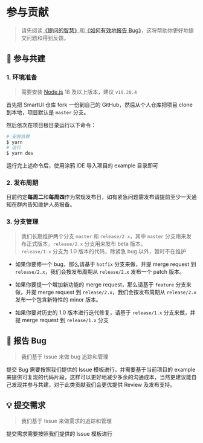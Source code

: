 # 参与贡献

> 请先阅读[《提问的智慧》](https://github.com/ryanhanwu/How-To-Ask-Questions-The-Smart-Way)和[《如何有效地报告 Bug》](http://www.chiark.greenend.org.uk/%7Esgtatham/bugs-cn.html)，这将帮助你更好地提交问题和得到反馈。

## 🤝 参与共建

### 1. 环境准备

> 需要安装 [Node.js](https://nodejs.org/en/) 18 及以上版本，建议 `v18.20.4`

首先把 SmartUI 仓库 fork 一份到自己的 GitHub，然后从个人仓库把项目 clone 到本地，项目默认是 `master` 分支。

然后依次在项目根目录运行以下命令：

```bash
# 安装依赖
$ yarn
# 运行
$ yarn dev
```

运行完上述命令后，使用涂鸦 IDE 导入项目的 example 目录即可

### 2. 发布周期

目前约定**每周二**和**每周四**作为常规发布日，如有紧急问题需发布请提前至少一天通知在群内告知维护人员报备。

### 3. 分支管理

> 我们长期维护两个分支 `master` 和 `release/2.x`，其中 `master` 分支用来发布正式版本，`release/2.x` 分支用来发布 beta 版本。  
> `release/1.x` 分支为 1.0 版本的代码，除紧急 bug 以外，暂时不在维护

- 如果你要修一个 bug，那么请基于 `hotfix` 分支来做，并提 merge request 到 `release/2.x`，我们会按发布周期从 `release/2.x` 发布一个 patch 版本。
- 如果你要提一个增加新功能的 merge request，那么请基于 `feature` 分支来做，并提 merge request 到 `release/2.x`，我们会按发布周期从 `release/2.x` 发布一个包含新特性的 minor 版本。

- 如果你要对历史的 1.0 版本进行迭代修复，请基于 `release/1.x` 分支来做，并提 merge request 到 `release/1.x` 分支

## 🐞 报告 Bug

> 我们基于 Issue 来做 bug 追踪和管理

提交 Bug 需要按照我们提供的 Issue 模板进行，并需要基于当前项目的 example 来提供可复现的代码片段，这样可以更好地减少多余的沟通成本，当然更建议能自己发现并参与共建，对于此类贡献我们会更优提供 Review 及发布支持。

## 💡 提交需求

> 我们基于 Issue 来做需求的追踪和管理

提交需求需要按照我们提供的 Issue 模板进行
